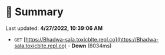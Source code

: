 # 📖 Summary
Last updated: **4/27/2022, 10:39:06 AM**

- `GET` [https://Bhadwa-sala.toxicblte.repl.co](https://Bhadwa-sala.toxicblte.repl.co) - **Down** (6034ms)
